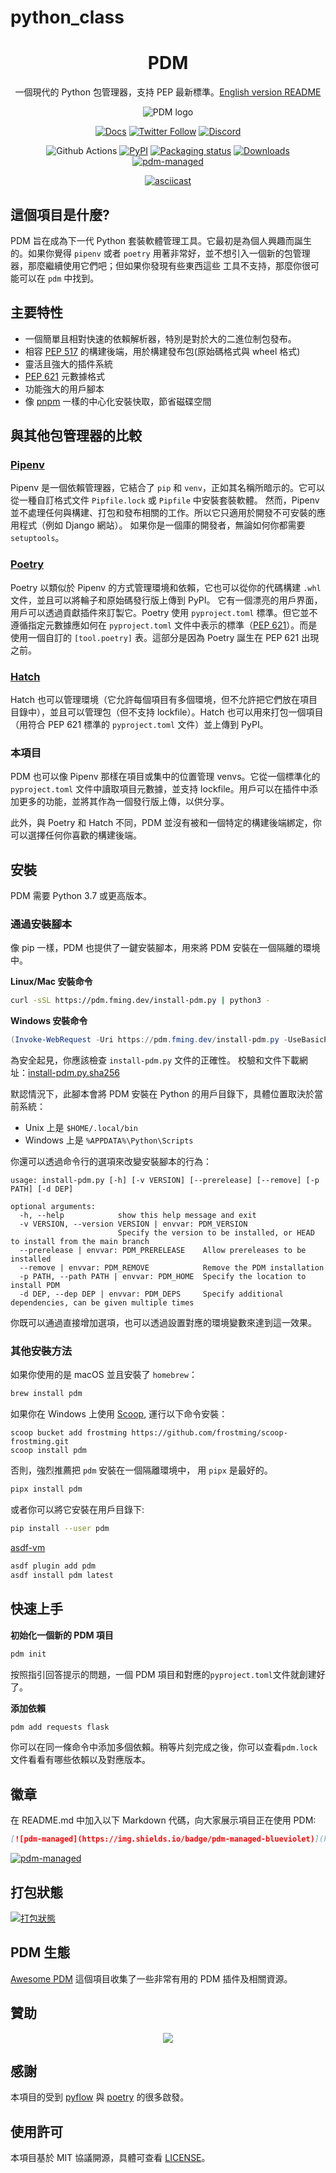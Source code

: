 # python_class

<div align="center">

# PDM

一個現代的 Python 包管理器，支持 PEP 最新標準。[English version README](README.md)

![PDM logo](https://raw.githubusercontents.com/pdm-project/pdm/main/docs/docs/assets/logo_big.png)

[![Docs](https://img.shields.io/badge/Docs-mkdocs-blue?style=for-the-badge)](https://pdm.fming.dev)
[![Twitter Follow](https://img.shields.io/twitter/follow/pdm_project?label=get%20updates&logo=twitter&style=for-the-badge)](https://twitter.com/pdm_project)
[![Discord](https://img.shields.io/discord/824472774965329931?label=discord&logo=discord&style=for-the-badge)](https://discord.gg/Phn8smztpv)

![Github Actions](https://github.com/pdm-project/pdm/workflows/Tests/badge.svg)
[![PyPI](https://img.shields.io/pypi/v/pdm?logo=python&logoColor=%23cccccc)](https://pypi.org/project/pdm)
[![Packaging status](https://repology.org/badge/tiny-repos/pdm.svg)](https://repology.org/project/pdm/versions)
[![Downloads](https://pepy.tech/badge/pdm/week)](https://pepy.tech/project/pdm)
[![pdm-managed](https://img.shields.io/badge/pdm-managed-blueviolet)](https://pdm.fming.dev)

[![asciicast](https://asciinema.org/a/jnifN30pjfXbO9We2KqOdXEhB.svg)](https://asciinema.org/a/jnifN30pjfXbO9We2KqOdXEhB)

</div>

## 這個項目是什麼?

PDM 旨在成為下一代 Python 套裝軟體管理工具。它最初是為個人興趣而誕生的。如果你覺得 `pipenv` 或者
`poetry` 用著非常好，並不想引入一個新的包管理器，那麼繼續使用它們吧；但如果你發現有些東西這些
工具不支持，那麼你很可能可以在 `pdm` 中找到。

## 主要特性

- 一個簡單且相對快速的依賴解析器，特別是對於大的二進位制包發布。
- 相容 [PEP 517] 的構建後端，用於構建發布包(原始碼格式與 wheel 格式)
- 靈活且強大的插件系統
- [PEP 621] 元數據格式
- 功能強大的用戶腳本
- 像 [pnpm] 一樣的中心化安裝快取，節省磁碟空間

[pep 517]: https://www.python.org/dev/peps/pep-0517
[pep 621]: https://www.python.org/dev/peps/pep-0621
[pnpm]: https://pnpm.io/motivation#saving-disk-space-and-boosting-installation-speed

## 與其他包管理器的比較

### [Pipenv](https://pipenv.pypa.io)

Pipenv 是一個依賴管理器，它結合了 `pip` 和 `venv`，正如其名稱所暗示的。它可以從一種自訂格式文件 `Pipfile.lock` 或 `Pipfile` 中安裝套裝軟體。
然而，Pipenv 並不處理任何與構建、打包和發布相關的工作。所以它只適用於開發不可安裝的應用程式（例如 Django 網站）。
如果你是一個庫的開發者，無論如何你都需要 `setuptools`。

### [Poetry](https://python-poetry.org)

Poetry 以類似於 Pipenv 的方式管理環境和依賴，它也可以從你的代碼構建 `.whl` 文件，並且可以將輪子和原始碼發行版上傳到 PyPI。
它有一個漂亮的用戶界面，用戶可以透過貢獻插件來訂製它。Poetry 使用 `pyproject.toml` 標準。但它並不遵循指定元數據應如何在 `pyproject.toml` 文件中表示的標準（[PEP 621]）。而是使用一個自訂的 `[tool.poetry]` 表。這部分是因為 Poetry 誕生在 PEP 621 出現之前。

### [Hatch](https://hatch.pypa.io)

Hatch 也可以管理環境（它允許每個項目有多個環境，但不允許把它們放在項目目錄中），並且可以管理包（但不支持 lockfile）。Hatch 也可以用來打包一個項目（用符合 PEP 621 標準的 `pyproject.toml` 文件）並上傳到 PyPI。

### 本項目

PDM 也可以像 Pipenv 那樣在項目或集中的位置管理 venvs。它從一個標準化的 `pyproject.toml` 文件中讀取項目元數據，並支持 lockfile。用戶可以在插件中添加更多的功能，並將其作為一個發行版上傳，以供分享。

此外，與 Poetry 和 Hatch 不同，PDM 並沒有被和一個特定的構建後端綁定，你可以選擇任何你喜歡的構建後端。

## 安裝

PDM 需要 Python 3.7 或更高版本。

### 通過安裝腳本

像 pip 一樣，PDM 也提供了一鍵安裝腳本，用來將 PDM 安裝在一個隔離的環境中。

**Linux/Mac 安裝命令**

```bash
curl -sSL https://pdm.fming.dev/install-pdm.py | python3 -
```

**Windows 安裝命令**

```powershell
(Invoke-WebRequest -Uri https://pdm.fming.dev/install-pdm.py -UseBasicParsing).Content | python -
```

為安全起見，你應該檢查 `install-pdm.py` 文件的正確性。
校驗和文件下載網址：[install-pdm.py.sha256](https://pdm.fming.dev/install-pdm.py.sha256)

默認情況下，此腳本會將 PDM 安裝在 Python 的用戶目錄下，具體位置取決於當前系統：

- Unix 上是 `$HOME/.local/bin`
- Windows 上是 `%APPDATA%\Python\Scripts`

你還可以透過命令行的選項來改變安裝腳本的行為：

```
usage: install-pdm.py [-h] [-v VERSION] [--prerelease] [--remove] [-p PATH] [-d DEP]

optional arguments:
  -h, --help            show this help message and exit
  -v VERSION, --version VERSION | envvar: PDM_VERSION
                        Specify the version to be installed, or HEAD to install from the main branch
  --prerelease | envvar: PDM_PRERELEASE    Allow prereleases to be installed
  --remove | envvar: PDM_REMOVE            Remove the PDM installation
  -p PATH, --path PATH | envvar: PDM_HOME  Specify the location to install PDM
  -d DEP, --dep DEP | envvar: PDM_DEPS     Specify additional dependencies, can be given multiple times
```

你既可以通過直接增加選項，也可以透過設置對應的環境變數來達到這一效果。

### 其他安裝方法

如果你使用的是 macOS 並且安裝了 `homebrew`：

```bash
brew install pdm
```

如果你在 Windows 上使用 [Scoop](https://scoop.sh/), 運行以下命令安裝：

```
scoop bucket add frostming https://github.com/frostming/scoop-frostming.git
scoop install pdm
```

否則，強烈推薦把 `pdm` 安裝在一個隔離環境中， 用 `pipx` 是最好的。

```bash
pipx install pdm
```

或者你可以將它安裝在用戶目錄下:

```bash
pip install --user pdm
```

[asdf-vm](https://asdf-vm.com/)

```bash
asdf plugin add pdm
asdf install pdm latest
```

## 快速上手

**初始化一個新的 PDM 項目**

```bash
pdm init
```

按照指引回答提示的問題，一個 PDM 項目和對應的`pyproject.toml`文件就創建好了。

**添加依賴**

```bash
pdm add requests flask
```

你可以在同一條命令中添加多個依賴。稍等片刻完成之後，你可以查看`pdm.lock`文件看看有哪些依賴以及對應版本。

## 徽章

在 README.md 中加入以下 Markdown 代碼，向大家展示項目正在使用 PDM:

```markdown
[![pdm-managed](https://img.shields.io/badge/pdm-managed-blueviolet)](https://pdm.fming.dev)
```

[![pdm-managed](https://img.shields.io/badge/pdm-managed-blueviolet)](https://pdm.fming.dev)

## 打包狀態

[![打包狀態](https://repology.org/badge/vertical-allrepos/pdm.svg)](https://repology.org/project/pdm/versions)

## PDM 生態

[Awesome PDM](https://github.com/pdm-project/awesome-pdm) 這個項目收集了一些非常有用的 PDM 插件及相關資源。

## 贊助

<p align="center">
    <a href="https://cdn.jsdelivr.net/gh/pdm-project/sponsors/sponsors.svg">
        <img src="https://cdn.jsdelivr.net/gh/pdm-project/sponsors/sponsors.svg"/>
    </a>
</p>

## 感謝

本項目的受到 [pyflow] 與 [poetry] 的很多啟發。

[pyflow]: https://github.com/David-OConnor/pyflow
[poetry]: https://github.com/python-poetry/poetry

## 使用許可

本項目基於 MIT 協議開源，具體可查看 [LICENSE](LICENSE)。